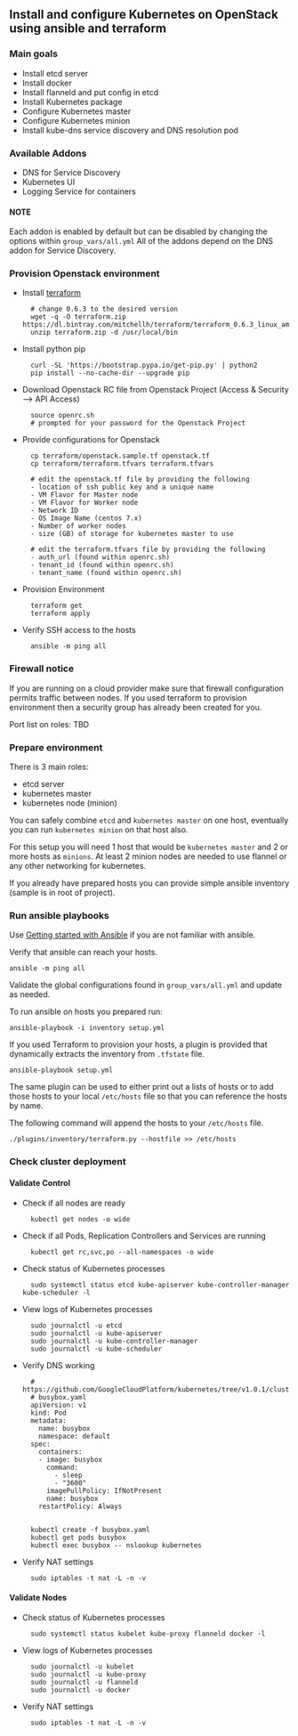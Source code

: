 ## Install and configure Kubernetes on OpenStack using ansible and terraform

### Main goals

- Install etcd server
- Install docker
- Install flanneld and put config in etcd
- Install Kubernetes package
- Configure Kubernetes master
- Configure Kubernetes minion
- Install kube-dns service discovery and DNS resolution pod


### Available Addons

- DNS for Service Discovery
- Kubernetes UI
- Logging Service for containers

#### NOTE

Each addon is enabled by default but can be disabled by changing the options within `group_vars/all.yml`
All of the addons depend on the DNS addon for Service Discovery.


### Provision Openstack environment

- Install [terraform](http://www.terraform.io/downloads.html)

        # change 0.6.3 to the desired version
        wget -q -O terraform.zip https://dl.bintray.com/mitchellh/terraform/terraform_0.6.3_linux_amd64.zip
        unzip terraform.zip -d /usr/local/bin

- Install python pip

        curl -SL 'https://bootstrap.pypa.io/get-pip.py' | python2
        pip install --no-cache-dir --upgrade pip

- Download Openstack RC file from Openstack Project (Access & Security --> API Access)

        source openrc.sh
        # prompted for your password for the Openstack Project

- Provide configurations for Openstack

        cp terraform/openstack.sample.tf openstack.tf
        cp terraform/terraform.tfvars terraform.tfvars

        # edit the openstack.tf file by providing the following
        - location of ssh public key and a unique name
        - VM Flavor for Master node
        - VM Flavor for Worker node
        - Network ID
        - OS Image Name (centos 7.x)
        - Number of worker nodes
        - size (GB) of storage for kubernetes master to use

        # edit the terraform.tfvars file by providing the following
        - auth_url (found within openrc.sh)
        - tenant_id (found within openrc.sh)
        - tenant_name (found within openrc.sh)

- Provision Environment

        terraform get
        terraform apply

- Verify SSH access to the hosts

        ansible -m ping all


### Firewall notice

If you are running on a cloud provider make sure that firewall configuration permits traffic between nodes. If you used terraform to provision environment then a security group has already been created for you.

Port list on roles:
TBD


### Prepare environment

There is 3 main roles:
 - etcd server
 - kubernetes master
 - kubernetes node (minion)

You can safely combine `etcd` and `kubernetes master` on one host, eventually you can run `kubernetes minion` on that host also.

For this setup you will need 1 host that would be `kubernetes master` and 2 or more hosts as `minions`.
At least 2 minion nodes are needed to use flannel or any other networking for kubernetes.

If you already have prepared hosts you can provide simple ansible inventory (sample is in root of project).


### Run ansible playbooks

Use [Getting started with Ansible](http://docs.ansible.com/ansible/intro_getting_started.html) if you are not familiar with ansible.

Verify that ansible can reach your hosts.

```
ansible -m ping all
```

Validate the global configurations found in `group_vars/all.yml` and update as needed.

To run ansible on hosts you prepared run:

```
ansible-playbook -i inventory setup.yml
```

If you used Terraform to provision your hosts, a plugin is provided that dynamically extracts the inventory from `.tfstate` file.

```
ansible-playbook setup.yml
```

The same plugin can be used to either print out a lists of hosts or to add those hosts to your local `/etc/hosts` file so that you can reference the hosts by name.

The following command will append the hosts to your `/etc/hosts` file.

```
./plugins/inventory/terraform.py --hostfile >> /etc/hosts
```


### Check cluster deployment

#### Validate Control

- Check if all nodes are ready

        kubectl get nodes -o wide

- Check if all Pods, Replication Controllers and Services are running

        kubectl get rc,svc,po --all-namespaces -o wide

- Check status of Kubernetes processes

        sudo systemctl status etcd kube-apiserver kube-controller-manager kube-scheduler -l

- View logs of Kubernetes processes

        sudo journalctl -u etcd
        sudo journalctl -u kube-apiserver
        sudo journalctl -u kube-controller-manager
        sudo journalctl -u kube-scheduler

- Verify DNS working

        # https://github.com/GoogleCloudPlatform/kubernetes/tree/v1.0.1/cluster/addons/dns
        # busybox.yaml
        apiVersion: v1
        kind: Pod
        metadata:
          name: busybox
          namespace: default
        spec:
          containers:
          - image: busybox
            command:
              - sleep
              - "3600"
            imagePullPolicy: IfNotPresent
            name: busybox
          restartPolicy: Always


        kubectl create -f busybox.yaml
        kubectl get pods busybox
        kubectl exec busybox -- nslookup kubernetes

- Verify NAT settings

        sudo iptables -t nat -L -n -v


#### Validate Nodes

- Check status of Kubernetes processes

        sudo systemctl status kubelet kube-proxy flanneld docker -l

- View logs of Kubernetes processes

        sudo journalctl -u kubelet
        sudo journalctl -u kube-proxy
        sudo journalctl -u flanneld
        sudo journalctl -u docker

- Verify NAT settings

        sudo iptables -t nat -L -n -v

